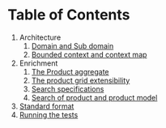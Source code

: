 # Table of Contents

1. Architecture
    1. [Domain and Sub domain](architecture/domain.md)
    2. [Bounded context and context map](architecture/context_map.md)
2. Enrichment
    1. [The Product aggregate](enrichment/product_aggregate.md)
    2. [The product grid extensibility](enrichment/product_grid_extensibility.md)
    3. [Search specifications](enrichment/search_of_products_and_product_models.md)
    4. [Search of product and product model](enrichment/search_specification_on_elasticsearch.rst)
3. [Standard format](standard_format.md)
4. [Running the tests](tests/running_the_tests.md)
